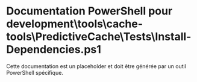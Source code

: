 # Documentation PowerShell pour development\tools\cache-tools\PredictiveCache\Tests\Install-Dependencies.ps1

Cette documentation est un placeholder et doit être générée par un outil PowerShell spécifique.
